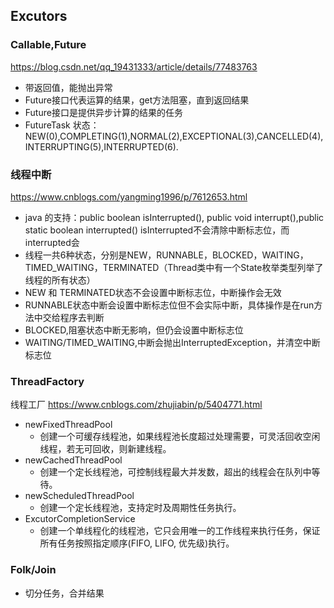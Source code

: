 ## Excutors
### Callable,Future
https://blog.csdn.net/qq_19431333/article/details/77483763
 * 带返回值，能抛出异常
 * Future接口代表运算的结果，get方法阻塞，直到返回结果
 * Future接口是提供异步计算的结果的任务
 * FutureTask 状态：NEW(0),COMPLETING(1),NORMAL(2),EXCEPTIONAL(3),CANCELLED(4),INTERRUPTING(5),INTERRUPTED(6).

### 线程中断
https://www.cnblogs.com/yangming1996/p/7612653.html
  * java 的支持：public boolean isInterrupted(), public void interrupt(),public static boolean interrupted()
    isInterrupted不会清除中断标志位，而interrupted会
  * 线程一共6种状态，分别是NEW，RUNNABLE，BLOCKED，WAITING，TIMED_WAITING，TERMINATED（Thread类中有一个State枚举类型列举了线程的所有状态） 
  * NEW 和 TERMINATED状态不会设置中断标志位，中断操作会无效
  * RUNNABLE状态中断会设置中断标志位但不会实际中断，具体操作是在run方法中交给程序去判断
  * BLOCKED,阻塞状态中断无影响，但仍会设置中断标志位
  * WAITING/TIMED_WAITING,中断会抛出InterruptedException，并清空中断标志位
  
### ThreadFactory
线程工厂
https://www.cnblogs.com/zhujiabin/p/5404771.html
 * newFixedThreadPool
    * 创建一个可缓存线程池，如果线程池长度超过处理需要，可灵活回收空闲线程，若无可回收，则新建线程。
 * newCachedThreadPool
    * 创建一个定长线程池，可控制线程最大并发数，超出的线程会在队列中等待。
 * newScheduledThreadPool
    * 创建一个定长线程池，支持定时及周期性任务执行。
 * ExcutorCompletionService
    * 创建一个单线程化的线程池，它只会用唯一的工作线程来执行任务，保证所有任务按照指定顺序(FIFO, LIFO, 优先级)执行。
### Folk/Join
 * 切分任务，合并结果
 

